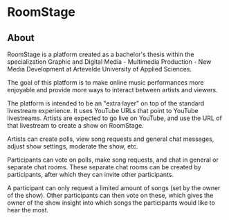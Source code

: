 # RoomStage

## About

RoomStage is a platform created as a bachelor's thesis within the specialization Graphic and Digital Media - Multimedia Production - New Media Development at Artevelde University of Applied Sciences.

The goal of this platform is to make online music performances more enjoyable and provide more ways to interact between artists and viewers.

The platform is intended to be an "extra layer" on top of the standard livestream experience. It uses YouTube URLs that point to YouTube livestreams. Artists are expected to go live on YouTube, and use the URL of that livestream to create a show on RoomStage.

Artists can create polls, view song requests and general chat messages, adjust show settings, moderate the show, etc.

Participants can vote on polls, make song requests, and chat in general or separate chat rooms. These separate chat rooms can be created by participants, after which they can invite other participants.

A participant can only request a limited amount of songs (set by the owner of the show). Other participants can then vote on these, which gives the owner of the show insight into which songs the participants would like to hear the most.
